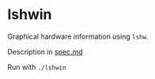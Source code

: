 # lshwin

Graphical hardware information using `lshw`.

Description in [spec.md](./spec.md)

Run with `./lshwin`
